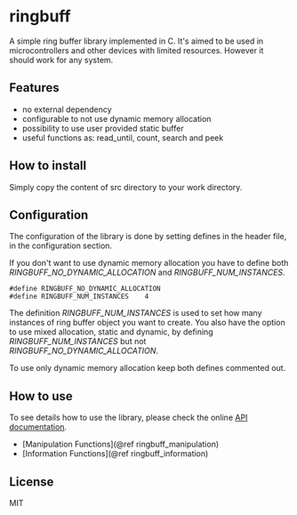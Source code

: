 ringbuff
========

A simple ring buffer library implemented in C. It's aimed to be used in microcontrollers
and other devices with limited resources. However it should work for any system.


Features
---

* no external dependency
* configurable to not use dynamic memory allocation
* possibility to use user provided static buffer
* useful functions as: read_until, count, search and peek


How to install
---

Simply copy the content of src directory to your work directory.


Configuration
---

The configuration of the library is done by setting defines in the header file,
in the configuration section.

If you don't want to use dynamic memory allocation you have to define both
*RINGBUFF_NO_DYNAMIC_ALLOCATION* and *RINGBUFF_NUM_INSTANCES*.

    #define RINGBUFF_NO_DYNAMIC_ALLOCATION
    #define RINGBUFF_NUM_INSTANCES    4

The definition *RINGBUFF_NUM_INSTANCES* is used to set how many instances of ring buffer
object you want to create. You also have the option to use mixed allocation, static and
dynamic, by defining *RINGBUFF_NUM_INSTANCES* but not *RINGBUFF_NO_DYNAMIC_ALLOCATION*.

To use only dynamic memory allocation keep both defines commented out.


How to use
---

To see details how to use the library, please check the online [API documentation](http://ricardocrudo.github.io/ringbuff).

* [Manipulation Functions](@ref ringbuff_manipulation)
* [Information Functions](@ref ringbuff_information)


License
---

MIT
